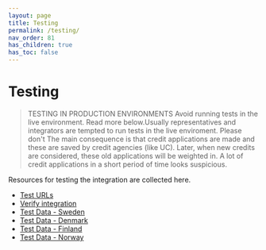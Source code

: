 ```yaml
---
layout: page
title: Testing
permalink: /testing/
nav_order: 81
has_children: true
has_toc: false
---
```


# Testing 

> TESTING IN PRODUCTION ENVIRONMENTS Avoid running tests in the live
> environment. Read more below.Usually representatives and integrators
> are tempted to run tests in the live enviroment. Please don't The main
> consequence is that credit applications are made and these are saved
> by credit agencies (like UC). Later, when new credits are considered,
> these old applications will be weighted in. A lot of credit
> applications in a short period of time looks suspicious.  

Resources for testing the integration are collected here.

- [Test URLs](/testing/test-urls/)
- [Verify integration](/testing/verify-integration/)
- [Test Data - Sweden](/testing/test-data---sweden/)
- [Test Data - Denmark](/testing/test-data---denmark/)
- [Test Data - Finland](/testing/test-data---finland/)
- [Test Data - Norway](/testing/test-data---norway/)

